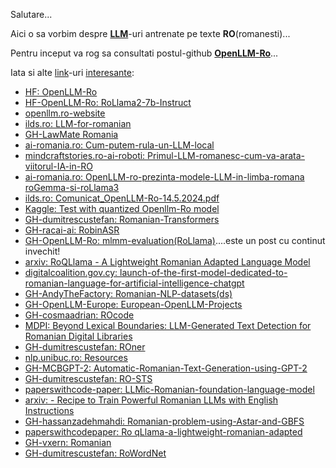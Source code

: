 Salutare...

Aici o sa vorbim despre [**LLM**](https://github.com/NVIDIA/NeMo-Guardrails)-uri antrenate pe texte **RO**(romanesti)...

Pentru inceput va rog sa consultati postul-github [**OpenLLM-Ro**](https://github.com/OpenLLM-Ro)...

Iata si alte [link](https://www.reddit.com/r/programare/comments/1h2mnhz/alternativa_open_souce_pt_github_copilot/)-uri [interesante](https://www.facebook.com/groups/HomeAssistantRomania/):

 - [HF: OpenLLM-Ro](https://huggingface.co/OpenLLM-Ro)
 - [HF-OpenLLM-Ro: RoLlama2-7b-Instruct](https://huggingface.co/OpenLLM-Ro/RoLlama2-7b-Instruct)
 - [openllm.ro-website](https://openllm.ro/)
 - [ilds.ro: LLM-for-romanian](https://ilds.ro/llm-for-romanian/)
 - [GH-LawMate Romania](https://github.com/DorobantuDiana/Legal-LLM)
 - [ai-romania.ro: Cum-putem-rula-un-LLM-local](https://ai-romania.ro/cum-putem-rula-un-llm-local/)
 - [mindcraftstories.ro-ai-roboti: Primul-LLM-romanesc-cum-va-arata-viitorul-IA-in-RO](https://mindcraftstories.ro/ai-roboti/primul-llm-romanesc-cum-va-arata-viitorul-inteligentei-artificiale-in-romania/)
 - [ai-romania.ro: OpenLLM-ro-prezinta-modele-LLM-in-limba-romana roGemma-si-roLlama3](https://ai-romania.ro/openllm-ro-prezinta-modele-llm-in-limba-romana-rogemma-si-rollama3/)
 - [ilds.ro: Comunicat_OpenLLM-Ro-14.5.2024.pdf](https://ilds.ro/wp-content/uploads/2024/05/Comunicat_OpenLLM-Ro-14.5.2024.pdf)
 - [Kaggle: Test with quantized Openllm-Ro model](https://www.kaggle.com/code/gpreda/test-with-quantized-openllm-ro-model)
 - [GH-dumitrescustefan: Romanian-Transformers](https://github.com/dumitrescustefan/Romanian-Transformers)
 - [GH-racai-ai: RobinASR](https://github.com/racai-ai/RobinASR)
 - [GH-OpenLLM-Ro: mlmm-evaluation(RoLlama)](https://github.com/OpenLLM-Ro/mlmm-evaluation)....este un post cu continut invechit!
 - [arxiv: RoQLlama - A Lightweight Romanian Adapted Language Model](https://arxiv.org/html/2410.04269v1)
 - [digitalcoalition.gov.cy: launch-of-the-first-model-dedicated-to-romanian-language-for-artificial-intelligence-chatgpt](https://digitalcoalition.gov.cy/article/launch-of-the-first-model-dedicated-to-romanian-language-for-artificial-intelligence-chatgpt/)
 - [GH-AndyTheFactory: Romanian-NLP-datasets(ds)](https://github.com/AndyTheFactory/romanian-nlp-datasets)
 - [GH-OpenLLM-Europe: European-OpenLLM-Projects](https://github.com/OpenLLM-Europe/European-OpenLLM-Projects)
 - [GH-cosmaadrian: ROcode](https://github.com/cosmaadrian/rocode)
 - [MDPI: Beyond Lexical Boundaries: LLM-Generated Text Detection for Romanian Digital Libraries](https://www.mdpi.com/1999-5903/16/2/41)
 - [GH-dumitrescustefan: ROner](https://github.com/dumitrescustefan/roner)
 - [nlp.unibuc.ro: Resources](https://nlp.unibuc.ro/resources.html)
 - [GH-MCBGPT-2: Automatic-Romanian-Text-Generation-using-GPT-2](https://github.com/MCBGPT-2/Automatic-Romanian-Text-Generation-using-GPT-2)
 - [GH-dumitrescustefan: RO-STS](https://github.com/dumitrescustefan/RO-STS)
 - [paperswithcode-paper: LLMic-Romanian-foundation-language-model](https://paperswithcode.com/paper/llmic-romanian-foundation-language-model)
 - [arxiv: - Recipe to Train Powerful Romanian LLMs with English Instructions](https://arxiv.org/html/2406.18266)
 - [GH-hassanzadehmahdi: Romanian-problem-using-Astar-and-GBFS](https://github.com/hassanzadehmahdi/Romanian-problem-using-Astar-and-GBFS)
 - [paperswithcodepaper: Ro qLlama-a-lightweight-romanian-adapted](https://paperswithcode.com/paper/roqllama-a-lightweight-romanian-adapted)
 - [GH-vxern: Romanian](https://github.com/vxern/romanian)
 - [GH-dumitrescustefan: RoWordNet](https://github.com/dumitrescustefan/RoWordNet)

